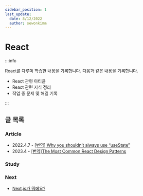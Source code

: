 ```yaml
---
sidebar_position: 1
last_update:
  date: 8/12/2022
  author: sewonkimm
---
```


# React


:::info

React를 다루며 학습한 내용을 기록합니다.
다음과 같은 내용을 기록합니다.

- React 관련 아티클
- React 관련 지식 정리
- 작업 중 문제 및 해결 기록

:::


## 글 목록

### Article

- 2022.4.7 - [[번역] Why you shouldn’t always use “useState”](./article/useState.md)
- 2023.4 - [[번역]The Most Common React Design Patterns](./article/reactDesignPattern.md)
### Study

### Next

- [Next.js가 뭐에요?](./next/def.md)

